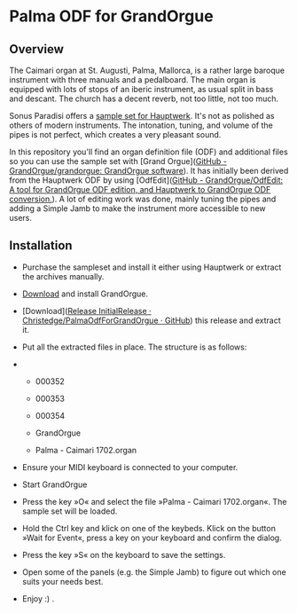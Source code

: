 # Palma ODF for GrandOrgue

## Overview

The Caimari organ at St. Augusti, Palma, Mallorca, is a rather large baroque instrument with three manuals and a pedalboard. The main organ is equipped with lots of stops of an iberic instrument, as usual split in bass and descant. The church has a decent reverb, not too little, not too much.

Sonus Paradisi offers a [sample set for Hauptwerk](https://www.sonusparadisi.cz/en/organs/spain/palma-st-agusti.html). It's not as polished as others of modern instruments. The intonation, tuning, and volume of the pipes is not perfect, which creates a very pleasant sound.

In this repository you'll find an organ definition file (ODF) and additional files so you can use the sample set with [Grand Orgue]([GitHub - GrandOrgue/grandorgue: GrandOrgue software](https://github.com/GrandOrgue/grandorgue)). It has initially been derived from the Hauptwerk ODF by using [OdfEdit]([GitHub - GrandOrgue/OdfEdit: A tool for GrandOrgue ODF edition, and Hauptwerk to GrandOrgue ODF conversion.](https://github.com/GrandOrgue/OdfEdit)). A lot of editing work was done, mainly tuning the pipes and adding a Simple Jamb to make the instrument more accessible to new users.

## Installation

* Purchase the sampleset and install it either using Hauptwerk or extract the archives manually.

* [Download](https://github.com/GrandOrgue/grandorgue/releases) and install GrandOrgue.

* [Download]([Release InitialRelease · Christedge/PalmaOdfForGrandOrgue · GitHub](https://github.com/Christedge/PalmaOdfForGrandOrgue/releases/tag/InitialRelease)) this release and extract it.

* Put all the extracted files in place. The structure is as follows:

* * 000352
  
  * 000353
  
  * 000354
  
  * GrandOrgue
  
  * Palma - Caimari 1702.organ

* Ensure your MIDI keyboard is connected to your computer.

* Start GrandOrgue

* Press the key »O« and select the file »Palma - Caimari 1702.organ«. The sample set will be loaded.

* Hold the Ctrl key and klick on one of the keybeds. Klick on the button »Wait for Event«, press a key on your keyboard and confirm the dialog.

* Press the key »S« on the keyboard to save the settings.

* Open some of the panels (e.g. the Simple Jamb) to figure out which one suits your needs best.

* Enjoy :) .
